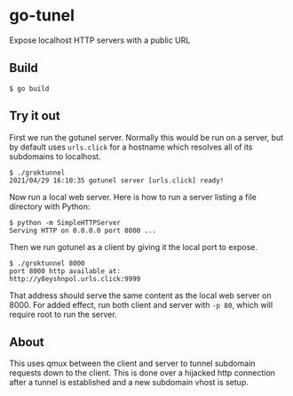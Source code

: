 # go-tunel

Expose localhost HTTP servers with a public URL

## Build
```
$ go build
```

## Try it out

First we run the gotunel server. Normally this would be run on a server, but by default uses `urls.click`
for a hostname which resolves all of its subdomains to localhost.
```
$ ./groktunnel
2021/04/29 16:10:35 gotunel server [urls.click] ready!
```

Now run a local web server. Here is how to run a server listing a file directory with Python:
```
$ python -m SimpleHTTPServer
Serving HTTP on 0.0.0.0 port 8000 ...
```

Then we run gotunel as a client by giving it the local port to expose.
```
$ ./groktunnel 8000
port 8000 http available at:
http://y8eyshnpol.urls.click:9999
```

That address should serve the same content as the local web server on 8000. For added effect,
run both client and server with `-p 80`, which will require root to run the server.

## About

This uses qmux between the client and server to tunnel subdomain requests down to the client.
This is done over a hijacked http connection after a tunnel is established and a new subdomain
vhost is setup.

